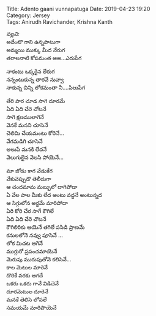 Title: Adento gaani vunnapatuga
Date: 2019-04-23 19:20  
Category: Jersey  
Tags: Anirudh Ravichander, Krishna Kanth

_పల్లవి:_   
అదేంటొ గాని  ఉన్నపాటుగా       
అమ్మయి ముక్కు మీద నేరుగ   
తరాలనాటి కోపమంత ఆఅ...ఎరుపేగ    

నాకంటు ఒక్కరైన లేరుగ   
నన్నంటుకున్న తారవే నువ్వా     
నాకున్న చిన్ని లోకమంతా నీ....పిలుపేగ   

తేరి పార చూడ సాగె దూరమే   
ఏది ఏది చేరె చోటనే      
సాగె క్షణములాగెనే    
వెనకే మనని చూసెనే  
చెలిమి చేయమంటు కోరెనే...  
వేగమడిగి చూసెనే   
అలుపే మనకి లేదనే  
వెలుగులైన వెలసి పోయెనే...  

మా జోడు కాగ వేడుకేగ   
వేకువెప్పుడొ తెలీదుగా   
ఆ చందమామ మబ్బులో దాగిపోడా      
ఏ వేల పాల మీకు లేద అంటు వద్దనే అంటున్నద  
ఆ సిగ్గులోన అర్దమే మారిపోదా   
ఏరి కోరి చేర సాగే కౌగిలే   
ఏది ఏది చేరె చొటనే   
కౌగిలిరికు ఆయెనే తగిలే పసిడి ప్రాణమే      
కనులలోనె నవ్వు పూసెనే ...  
లోక మిచట ఆగెనే   
ముగ్గురో ప్రపంచమాయెనే   
మెరుపు మురుపుతోనె కలిసెనే...  
కాల మెటుల మారెనే   
దొరికే వరకు ఆగదే  
ఒకరు ఒకరు గానే విడిచెనే  
దూరమెటుల దూరెనే    
మనకే తెలిసె లోపలే      
సమయమే మారిపొయెనే    